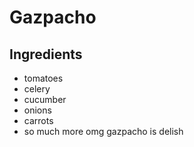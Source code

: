 # Gazpacho

## Ingredients

- tomatoes
- celery
- cucumber
- onions
- carrots
- so much more omg gazpacho is delish
